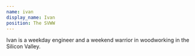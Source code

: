 ```yaml
---
name: ivan
display_name: Ivan
position: The SVWW
---
```

Ivan is a weekday engineer and a weekend warrior in woodworking in the Silicon Valley.
